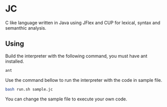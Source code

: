 # JC

C like language written in Java using JFlex and CUP for lexical, syntax and 
semanthic analysis.

## Using

Build the interpreter with the following command, you must have ant installed.

```bash
ant
```

Use the command bellow to run the interpreter with the code in sample file.

```bash
bash run.sh sample.jc
```

You can change the sample file to execute your own code.